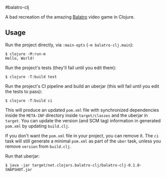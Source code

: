#balatro-clj

A bad recreation of the amazing [Balatro](https://www.playbalatro.com/) video game in Clojure.


## Usage

Run the project directly, via `:main-opts` (`-m balatro-clj.main`):

    $ clojure -M:run-m
    Hello, World!

Run the project's tests (they'll fail until you edit them):

    $ clojure -T:build test

Run the project's CI pipeline and build an uberjar (this will fail until you edit the tests to pass):

    $ clojure -T:build ci

This will produce an updated `pom.xml` file with synchronized dependencies inside the `META-INF`
directory inside `target/classes` and the uberjar in `target`. You can update the version (and SCM tag)
information in generated `pom.xml` by updating `build.clj`.

If you don't want the `pom.xml` file in your project, you can remove it. The `ci` task will
still generate a minimal `pom.xml` as part of the `uber` task, unless you remove `version`
from `build.clj`.

Run that uberjar:

    $ java -jar target/net.clojars.balatro-clj/balatro-clj-0.1.0-SNAPSHOT.jar

